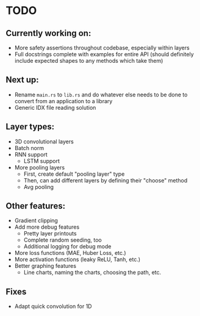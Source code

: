 # TODO

## Currently working on:

-   More safety assertions throughout codebase, especially within layers
-   Full docstrings complete with examples for entire API (should definitely include expected shapes to any methods which take them)

## Next up:

-   Rename `main.rs` to `lib.rs` and do whatever else needs to be done to convert from
    an application to a library
-   Generic IDX file reading solution

## Layer types:

-   3D convolutional layers
-   Batch norm
-   RNN support
    -   LSTM support
-   More pooling layers
    -   First, create default "pooling layer" type
    -   Then, can add different layers by defining their "choose" method
    -   Avg pooling

## Other features:

-   Gradient clipping
-   Add more debug features
    -   Pretty layer printouts
    -   Complete random seeding, too
    -   Additional logging for debug mode
-   More loss functions (MAE, Huber Loss, etc.)
-   More activation functions (leaky ReLU, Tanh, etc.)
-   Better graphing features
    -   Line charts, naming the charts, choosing the path, etc.

## Fixes

-   Adapt quick convolution for 1D
